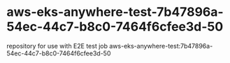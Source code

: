 # aws-eks-anywhere-test-7b47896a-54ec-44c7-b8c0-7464f6cfee3d-50
repository for use with E2E test job aws-eks-anywhere-test:7b47896a-54ec-44c7-b8c0-7464f6cfee3d-50
